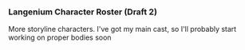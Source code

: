 ### Langenium Character Roster (Draft 2)

More storyline characters. I've got my main cast, so I'll probably start working on proper bodies soon 